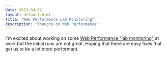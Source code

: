 ```yaml
---
date: 2023-04-02
layout: default.html
title: "Web Performance Lab Monitoring"
description: "Thoughs on Web Performance"
---
```


I'm excited about working on some [Web Performance "lab monitoring"](https://web.dev/lab-and-field-data-differences/) at work but the initial runs are not great. Hoping that there are easy fixes that get us to be a lot more performant.
